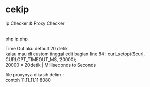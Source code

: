 # cekip
<p>Ip Checker &amp; Proxy Checker <p><br>
  php ip.php
  
<p> Time Out aku default 20 detik<br> kalau mau di custom tinggal edit bagian line 84 : curl_setopt($curl, CURLOPT_TIMEOUT_MS, 20000);<br> 20000 = 20detik | Milliseconds to Seconds <p>
<p> file proxynya dikasih delim : <br> contoh 11.11.11.11:8080 <p>
